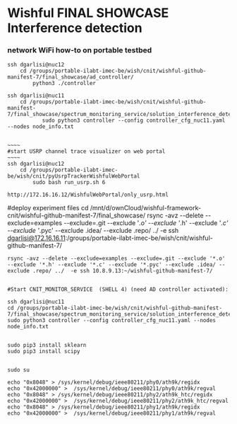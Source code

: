 Wishful FINAL SHOWCASE Interference detection
============================

### network WiFi how-to on portable testbed

    ssh dgarlisi@nuc12
        cd /groups/portable-ilabt-imec-be/wish/cnit/wishful-github-manifest-7/final_showcase/ad_controller/
            python3 ./controller

    ssh dgarlisi@nuc11
        cd /groups/portable-ilabt-imec-be/wish/cnit/wishful-github-manifest-7/final_showcase/spectrum_monitoring_service/solution_interference_detection/
               sudo python3 controller --config controller_cfg_nuc11.yaml --nodes node_info.txt


    ~~~~
    #start USRP channel trace visualizer on web portal
    ~~~~
    ssh dgarlisi@nuc12
        cd /groups/portable-ilabt-imec-be/wish/cnit/pyUsrpTrackerWishfulWebPortal
            sudo bash run_usrp.sh 6

    http://172.16.16.12/WishfulWebPortal/only_usrp.html
    
#deploy experiment files
    cd /mnt/d/ownCloud/wishful-framework-cnit/wishful-github-manifest-7/final_showcase/
    rsync -avz --delete --exclude=examples --exclude=.git --exclude '*.o' --exclude '*.h' --exclude '*.c' --exclude '*.pyc' --exclude .idea/ --exclude .repo/ ../  -e ssh dgarlisi@172.16.16.11:/groups/portable-ilabt-imec-be/wish/cnit/wishful-github-manifest-7/

    rsync -avz --delete --exclude=examples --exclude=.git --exclude '*.o' --exclude '*.h' --exclude '*.c' --exclude '*.pyc' --exclude .idea/ --exclude .repo/ ../  -e ssh 10.8.9.13:~/wishful-github-manifest-7/

    
    #Start CNIT_MONITOR_SERVICE  (SHELL 4) (need AD controller activated):

    ssh dgarlisi@nuc11
    cd /groups/portable-ilabt-imec-be/wish/cnit/wishful-github-manifest-7/final_showcase/spectrum_monitoring_service/solution_interference_detection/
    sudo python3 controller --config controller_cfg_nuc11.yaml --nodes node_info.txt
    
    
    sudo pip3 install sklearn
    sudo pip3 install scipy
    
    
    sudo su
    
    echo "0x8048" > /sys/kernel/debug/ieee80211/phy0/ath9k/regidx
    echo "0x42000000" >  /sys/kernel/debug/ieee80211/phy0/ath9k/regval
    echo "0x8048" > /sys/kernel/debug/ieee80211/phy2/ath9k_htc/regidx
    echo "0x42000000" >  /sys/kernel/debug/ieee80211/phy2/ath9k_htc/regval
    echo "0x8048" > /sys/kernel/debug/ieee80211/phy1/ath9k/regidx
    echo "0x42000000" >  /sys/kernel/debug/ieee80211/phy1/ath9k/regval
